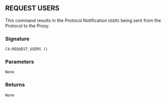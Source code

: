 ## REQUEST USERS

This command results in the Protocol Notification `USERS` being sent from the Protocol to the Proxy.


### Signature

`C4:REQUEST_USERS ()`


### Parameters

`None`


### Returns

`None`
